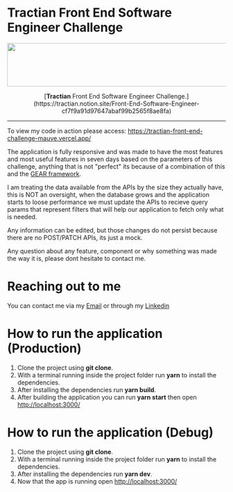 # Tractian Front End Software Engineer Challenge


<p align="center">
  <img width="600" height="100" src="https://encrypted-tbn0.gstatic.com/images?q=tbn:ANd9GcQZMoV30MFyP_eiic68gAUwjLfCJIhXFKNumNlLLiJT&s">
</p>

<p align="center">
   [<b>Tractian</b> Front End Software Engineer Challenge.](https://tractian.notion.site/Front-End-Software-Engineer-cf7f9a91d97647abaf99b2565f8ae8fa)
</p>
<hr />

To view my code in action please access: https://tractian-front-end-challenge-mauve.vercel.app/

The application is fully responsive and was made to have the most features and most useful features in seven days based on the parameters of this challenge, anything that is not "perfect" its because of a combination of this and the [GEAR framework](https://gear.tractian.com/the-gear-framework-tractians-agile-engineering-culture-e0736c6c2384).

I am treating the data available from the APIs by the size they actually have, this is NOT an oversight, when the database grows and the application starts to loose performance we must update the APIs to recieve query params that represent filters that will help our application to fetch only what is needed.

Any information can be edited, but those changes do not persist because there are no POST/PATCH APIs, its just a mock.

Any question about any feature, component or why something was made the way it is, please dont hesitate to contact me.

# Reaching out to me
You can contact me via my [Email](mailto:jp.grimaldi@hotmail.com) or through my [Linkedin](https://www.linkedin.com/in/jpgrima)

 # How to run the application (Production)
 1. Clone the project using **git clone**. 
 2.  With a terminal running inside the project folder run  **yarn** to install the dependencies.
 3.  After installing the dependencies run  **yarn build**.
 4.  After building the application you can run **yarn start** then open  [http://localhost:3000/](http://localhost:3000/)


  # How to run the application (Debug)
 1. Clone the project using **git clone**. 
 2.  With a terminal running inside the project folder run  **yarn** to install the dependencies.
 3.  After installing the dependencies run  **yarn dev**.
 4.  Now that the app is running open  [http://localhost:3000/](http://localhost:3000/)